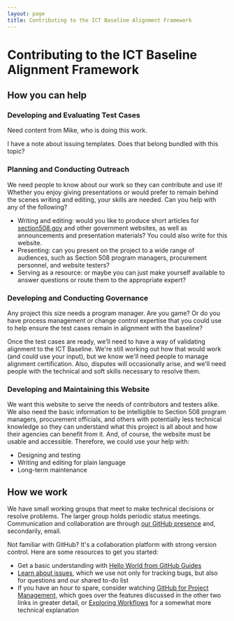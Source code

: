 ```yaml
---
layout: page
title: Contributing to the ICT Baseline Alignment Framework
---
```

# Contributing to the ICT Baseline Alignment Framework
## How you can help
### Developing and Evaluating Test Cases
Need content from Mike, who is doing this work.

I have a note about issuing templates. Does that belong bundled with this topic?

### Planning and Conducting Outreach
We need people to know about our work so they can contribute and use it! Whether you enjoy giving presentations or would prefer to remain behind the scenes writing and editing, your skills are needed. Can you help with any of the following?
* Writing and editing: would you like to produce short articles for [section508.gov](https://www.section508.gov) and other government websites, as well as announcements and presentation materials? You could also write for this website.
* Presenting: can you present on the project to a wide range of audiences, such as Section 508 program managers, procurement personnel, and website testers?
* Serving as a resource: or maybe you can just make yourself available to answer questions or route them to the appropriate expert?

### Developing and Conducting Governance
Any project this size needs a program manager. Are you game? Or do you have process management or change control expertise that you could use to help ensure the test cases remain in alignment with the baseline?

Once the test cases are ready, we'll need to have a way of validating alignment to the ICT Baseline. We're still working out how that would work (and could use your input), but we know we'll need people to manage alignment certification. Also, disputes will occasionally arise, and we'll need people with the technical and soft skills necessary to resolve them.

### Developing and Maintaining this Website
We want this website to serve the needs of contributors and testers alike. We also need the basic information to be intelligible to Section 508 program managers, procurement officials, and others with potentially less technical knowledge so they can understand what this project is all about and how their agencies can benefit from it. And, of course, the website must be usable and accessible. Therefore, we could use your help with:
* Designing and testing
* Writing and editing for plain language
* Long-term maintenance

## How we work
We have small working groups that meet to make technical decisions or resolve problems. The larger group holds periodic status meetings. Communication and collaboration are through [our GitHub presence](https://github.com/Section508Coordinators/baselinealignment) and, secondarily, email.

Not familiar with GitHub? It's a collaboration platform with strong version control. Here are some resources to get you started:

* Get a basic understanding with [Hello World from GitHub Guides](https://guides.github.com/activities/hello-world/)
* [Learn about issues](https://guides.github.com/features/issues/), which we use not only for tracking bugs, but also for questions and our shared to-do list
* If you have an hour to spare, consider watching [GitHub for Project Management](https://www.youtube.com/watch?v=6fByt0o4UYs), which goes over the features discussed in the other two links in greater detail, or [Exploring Workflows](https://www.youtube.com/watch?v=EwWZbyjDs9c) for a somewhat more technical explanation